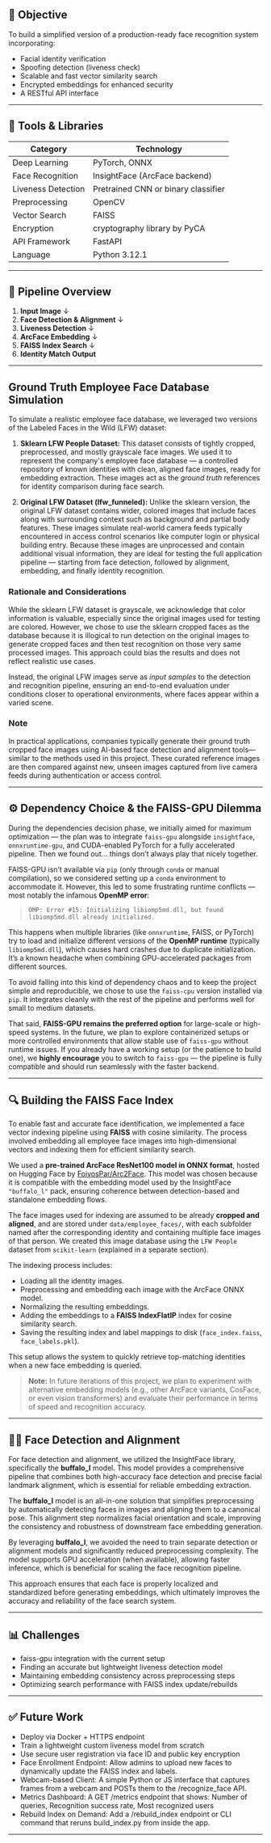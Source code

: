## 🧭 Objective

To build a simplified version of a production-ready face recognition system incorporating:
- Facial identity verification
- Spoofing detection (liveness check)
- Scalable and fast vector similarity search
- Encrypted embeddings for enhanced security
- A RESTful API interface 

---

## 🔧 Tools & Libraries

| Category              | Technology                      |
|----------------------|----------------------------------|
| Deep Learning        | PyTorch, ONNX                    |
| Face Recognition     | InsightFace (ArcFace backend)    |
| Liveness Detection   | Pretrained CNN or binary classifier |
| Preprocessing        | OpenCV                           |
| Vector Search        | FAISS                            |
| Encryption           | cryptography library by PyCA     |
| API Framework        | FastAPI                          |
| Language             | Python 3.12.1                    |

---

## 🔄 Pipeline Overview

1. **Input Image**
        ↓
2. **Face Detection & Alignment**
        ↓
3. **Liveness Detection**
        ↓
4. **ArcFace Embedding**
        ↓
5. **FAISS Index Search**
        ↓
6. **Identity Match Output**

---

## Ground Truth Employee Face Database Simulation

To simulate a realistic employee face database, we leveraged two versions of the Labeled Faces in the Wild (LFW) dataset:

1. **Sklearn LFW People Dataset:**
   This dataset consists of tightly cropped, preprocessed, and mostly grayscale face images. We used it to represent the company's employee face database — a controlled repository of known identities with clean, aligned face images, ready for embedding extraction. These images act as the *ground truth* references for identity comparison during face search.

2. **Original LFW Dataset (lfw\_funneled):**
   Unlike the sklearn version, the original LFW dataset contains wider, colored images that include faces along with surrounding context such as background and partial body features. These images simulate real-world camera feeds typically encountered in access control scenarios like computer login or physical building entry. Because these images are unprocessed and contain additional visual information, they are ideal for testing the full application pipeline — starting from face detection, followed by alignment, embedding, and finally identity recognition.

### Rationale and Considerations

While the sklearn LFW dataset is grayscale, we acknowledge that color information is valuable, especially since the original images used for testing are colored. However, we chose to use the sklearn cropped faces as the database because it is illogical to run detection on the original images to generate cropped faces and then test recognition on those very same processed images. This approach could bias the results and does not reflect realistic use cases.

Instead, the original LFW images serve as *input samples* to the detection and recognition pipeline, ensuring an end-to-end evaluation under conditions closer to operational environments, where faces appear within a varied scene.

### Note

In practical applications, companies typically generate their ground truth cropped face images using AI-based face detection and alignment tools—similar to the methods used in this project. These curated reference images are then compared against new, unseen images captured from live camera feeds during authentication or access control.

---

## ⚙️ Dependency Choice & the FAISS-GPU Dilemma

During the dependencies decision phase, we initially aimed for maximum optimization — the plan was to integrate `faiss-gpu` alongside `insightface`, `onnxruntime-gpu`, and CUDA-enabled PyTorch for a fully accelerated pipeline. Then we found out... things don’t always play that nicely together.

FAISS-GPU isn’t available via `pip` (only through `conda` or manual compilation), so we considered setting up a `conda` environment to accommodate it. However, this led to some frustrating runtime conflicts — most notably the infamous **OpenMP error**:

> `OMP: Error #15: Initializing libiomp5md.dll, but found libiomp5md.dll already initialized.`

This happens when multiple libraries (like `onnxruntime`, FAISS, or PyTorch) try to load and initialize different versions of the **OpenMP runtime** (typically `libiomp5md.dll`), which causes hard crashes due to duplicate initialization. It’s a known headache when combining GPU-accelerated packages from different sources.

To avoid falling into this kind of dependency chaos and to keep the project simple and reproducible, we chose to use the `faiss-cpu` version installed via `pip`. It integrates cleanly with the rest of the pipeline and performs well for small to medium datasets.

That said, **FAISS-GPU remains the preferred option** for large-scale or high-speed systems. In the future, we plan to explore containerized setups or more controlled environments that allow stable use of `faiss-gpu` without runtime issues.
If you already have a working setup (or the patience to build one), we **highly encourage** you to switch to `faiss-gpu` — the pipeline is fully compatible and should run seamlessly with the faster backend.

---

## 🔍 Building the FAISS Face Index

To enable fast and accurate face identification, we implemented a face vector indexing pipeline using **FAISS** with cosine similarity. The process involved embedding all employee face images into high-dimensional vectors and indexing them for efficient similarity search.

We used a **pre-trained ArcFace ResNet100 model in ONNX format**, hosted on Hugging Face by [FoivosPar/Arc2Face](https://huggingface.co/FoivosPar/Arc2Face/blob/da2f1e9aa3954dad093213acfc9ae75a68da6ffd/arcface.onnx). This model was chosen because it is compatible with the embedding model used by the InsightFace `"buffalo_l"` pack, ensuring coherence between detection-based and standalone embedding flows.

The face images used for indexing are assumed to be already **cropped and aligned**, and are stored under `data/employee_faces/`, with each subfolder named after the corresponding identity and containing multiple face images of that person. We created this image database using the `LFW People` dataset from `scikit-learn` (explained in a separate section).

The indexing process includes:

* Loading all the identity images.
* Preprocessing and embedding each image with the ArcFace ONNX model.
* Normalizing the resulting embeddings.
* Adding the embeddings to a **FAISS IndexFlatIP** index for cosine similarity search.
* Saving the resulting index and label mappings to disk (`face_index.faiss`, `face_labels.pkl`).

This setup allows the system to quickly retrieve top-matching identities when a new face embedding is queried.

> **Note:** In future iterations of this project, we plan to experiment with alternative embedding models (e.g., other ArcFace variants, CosFace, or even vision transformers) and evaluate their performance in terms of speed and recognition accuracy.

---

## 🧑‍💼 Face Detection and Alignment

For face detection and alignment, we utilized the InsightFace library, specifically the **buffalo\_l** model. This model provides a comprehensive pipeline that combines both high-accuracy face detection and precise facial landmark alignment, which is essential for reliable embedding extraction.

The **buffalo\_l** model is an all-in-one solution that simplifies preprocessing by automatically detecting faces in images and aligning them to a canonical pose. This alignment step normalizes facial orientation and scale, improving the consistency and robustness of downstream face embedding generation.

By leveraging **buffalo\_l**, we avoided the need to train separate detection or alignment models and significantly reduced preprocessing complexity. The model supports GPU acceleration (when available), allowing faster inference, which is beneficial for scaling the face recognition pipeline.

This approach ensures that each face is properly localized and standardized before generating embeddings, which ultimately improves the accuracy and reliability of the face search system.

---

## 📊 Challenges

- faiss-gpu integration with the current setup
- Finding an accurate but lightweight liveness detection model
- Maintaining embedding consistency across preprocessing steps
- Optimizing search performance with FAISS index update/rebuilds

---

## ✅ Future Work

- Deploy via Docker + HTTPS endpoint
- Train a lightweight custom liveness model from scratch
- Use secure user registration via face ID and public key encryption
- Face Enrollment Endpoint: Allow admins to upload new faces to dynamically update the FAISS index and labels.
- Webcam-based Client: A simple Python or JS interface that captures frames from a webcam and POSTs them to the /recognize_face API.
- Metrics Dashboard: A GET /metrics endpoint that shows: Number of queries, Recognition success rate, Most recognized users
- Rebuild Index on Demand: Add a /rebuild_index endpoint or CLI command that reruns build_index.py from inside the app.

---